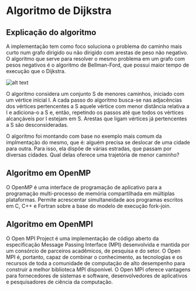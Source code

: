 # Algoritmo de Dijkstra
## Explicação do algoritmo
A implementação tem como foco soluciona o problema do caminho mais curto num grafo dirigido ou não dirigido com arestas de peso não negativo. O algoritmo que serve para resolver o mesmo problema em um grafo com pesos negativos é o algoritmo de Bellman-Ford, que possui maior tempo de execução que o Dijkstra.

![alt text](http://siddarthareddy.weebly.com/uploads/2/8/7/9/28799429/4999443.png?468)

O algoritmo considera um conjunto S de menores caminhos, iniciado com um vértice inicial I. A cada passo do algoritmo busca-se nas adjacências dos vértices pertencentes a S aquele vértice com menor distância relativa a I e adiciona-o a S e, então, repetindo os passos até que todos os vértices alcançáveis por I estejam em S. Arestas que ligam vértices já pertencentes a S são desconsideradas.

O algoritmo foi montando com base no exemplo mais comum da implmentação do mesmo, que é: alguém precisa se deslocar de uma cidade para outra. Para isso, ela dispõe de várias estradas, que passam por diversas cidades. Qual delas oferece uma trajetória de menor caminho?

## Algoritmo em OpenMP
O OpenMP é uma interface de programação de aplicativo para a programação multi-processo de memória compartilhada em múltiplas plataformas. Permite acrescentar simultaneidade aos programas escritos em C, C++ e Fortran sobre a base do modelo de execução fork-join.

## Algoritmo em OpenMPI
O Open MPI Project é uma implementação de código aberto da especificação Message Passing Interface (MPI) desenvolvida e mantida por um consórcio de parceiros acadêmicos, de pesquisa e do setor. O Open MPI é, portanto, capaz de combinar o conhecimento, as tecnologias e os recursos de toda a comunidade de computação de alto desempenho para construir a melhor biblioteca MPI disponível. O Open MPI oferece vantagens para fornecedores de sistemas e software, desenvolvedores de aplicativos e pesquisadores de ciência da computação.


